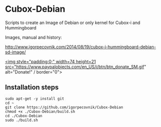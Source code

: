 Cubox-Debian
============

Scripts to create an Image of Debian or only kernel for Cubox-i and Hummingboard

Images, manual and history:

http://www.igorpecovnik.com/2014/08/19/cubox-i-hummingboard-debian-sd-image/

<a href="https://www.paypal.com/cgi-bin/webscr?cmd=_s-xclick&hosted_button_id=CUYH2KR36YB7W"><img style="padding:0;" width=74 height=21  src="https://www.paypalobjects.com/en_US/i/btn/btn_donate_SM.gif" alt="Donate!" / border="0"></a>


Installation steps
------------------

```shell
sudo apt-get -y install git
cd ~
git clone https://github.com/igorpecovnik/Cubox-Debian
chmod +x ./Cubox-Debian/build.sh
cd ./Cubox-Debian
sudo ./build.sh
```

